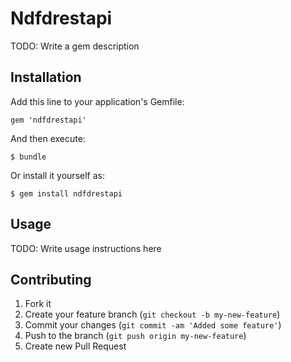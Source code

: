 # Ndfdrestapi

TODO: Write a gem description

## Installation

Add this line to your application's Gemfile:

    gem 'ndfdrestapi'

And then execute:

    $ bundle

Or install it yourself as:

    $ gem install ndfdrestapi

## Usage

TODO: Write usage instructions here

## Contributing

1. Fork it
2. Create your feature branch (`git checkout -b my-new-feature`)
3. Commit your changes (`git commit -am 'Added some feature'`)
4. Push to the branch (`git push origin my-new-feature`)
5. Create new Pull Request
